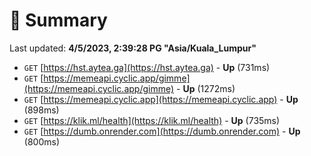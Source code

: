 # 📖 Summary
Last updated: **4/5/2023, 2:39:28 PG "Asia/Kuala_Lumpur"**

- `GET` [https://hst.aytea.ga](https://hst.aytea.ga) - **Up** (731ms)
- `GET` [https://memeapi.cyclic.app/gimme](https://memeapi.cyclic.app/gimme) - **Up** (1272ms)
- `GET` [https://memeapi.cyclic.app](https://memeapi.cyclic.app) - **Up** (898ms)
- `GET` [https://klik.ml/health](https://klik.ml/health) - **Up** (735ms)
- `GET` [https://dumb.onrender.com](https://dumb.onrender.com) - **Up** (800ms)
